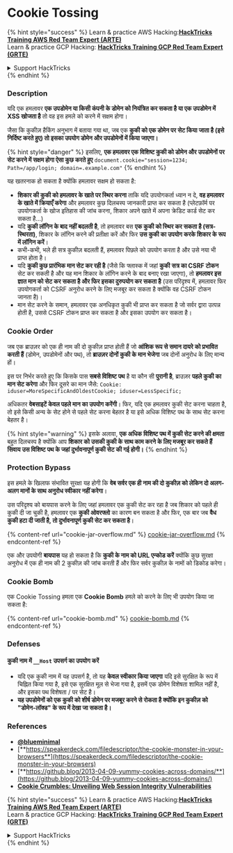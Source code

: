 # Cookie Tossing

{% hint style="success" %}
Learn & practice AWS Hacking:<img src="/.gitbook/assets/arte.png" alt="" data-size="line">[**HackTricks Training AWS Red Team Expert (ARTE)**](https://training.hacktricks.xyz/courses/arte)<img src="/.gitbook/assets/arte.png" alt="" data-size="line">\
Learn & practice GCP Hacking: <img src="/.gitbook/assets/grte.png" alt="" data-size="line">[**HackTricks Training GCP Red Team Expert (GRTE)**<img src="/.gitbook/assets/grte.png" alt="" data-size="line">](https://training.hacktricks.xyz/courses/grte)

<details>

<summary>Support HackTricks</summary>

* Check the [**subscription plans**](https://github.com/sponsors/carlospolop)!
* **Join the** 💬 [**Discord group**](https://discord.gg/hRep4RUj7f) or the [**telegram group**](https://t.me/peass) or **follow** us on **Twitter** 🐦 [**@hacktricks\_live**](https://twitter.com/hacktricks\_live)**.**
* **Share hacking tricks by submitting PRs to the** [**HackTricks**](https://github.com/carlospolop/hacktricks) and [**HackTricks Cloud**](https://github.com/carlospolop/hacktricks-cloud) github repos.

</details>
{% endhint %}

### Description

यदि एक हमलावर **एक उपडोमेन या किसी कंपनी के डोमेन को नियंत्रित कर सकता है या एक उपडोमेन में XSS खोजता है** तो वह इस हमले को करने में सक्षम होगा।

जैसा कि कुकीज़ हैकिंग अनुभाग में बताया गया था, जब एक **कुकी को एक डोमेन पर सेट किया जाता है (इसे निर्दिष्ट करते हुए) तो इसका उपयोग डोमेन और उपडोमेनों में किया जाएगा।**

{% hint style="danger" %}
इसलिए, **एक हमलावर एक विशिष्ट कुकी को डोमेन और उपडोमेनों पर सेट करने में सक्षम होगा ऐसा कुछ करते हुए** `document.cookie="session=1234; Path=/app/login; domain=.example.com"`
{% endhint %}

यह खतरनाक हो सकता है क्योंकि हमलावर सक्षम हो सकता है:

* **शिकार की कुकी को हमलावर के खाते पर स्थिर करना** ताकि यदि उपयोगकर्ता ध्यान न दे, **वह हमलावर के खाते में क्रियाएँ करेगा** और हमलावर कुछ दिलचस्प जानकारी प्राप्त कर सकता है (प्लेटफ़ॉर्म पर उपयोगकर्ता के खोज इतिहास की जांच करना, शिकार अपने खाते में अपना क्रेडिट कार्ड सेट कर सकता है...)
* यदि **कुकी लॉगिन के बाद नहीं बदलती है**, तो हमलावर बस **एक कुकी को स्थिर कर सकता है (सत्र-स्थिरता)**, शिकार के लॉगिन करने की प्रतीक्षा करें और फिर **उस कुकी का उपयोग करके शिकार के रूप में लॉगिन करें**।
* कभी-कभी, भले ही सत्र कुकीज़ बदलती हैं, हमलावर पिछले को उपयोग करता है और उसे नया भी प्राप्त होता है।
* यदि **कुकी कुछ प्रारंभिक मान सेट कर रही है** (जैसे कि फ्लास्क में जहां **कुकी** **सत्र का CSRF टोकन** सेट कर सकती है और यह मान शिकार के लॉगिन करने के बाद बनाए रखा जाएगा), तो **हमलावर इस ज्ञात मान को सेट कर सकता है और फिर इसका दुरुपयोग कर सकता है** (उस परिदृश्य में, हमलावर फिर उपयोगकर्ता को CSRF अनुरोध करने के लिए मजबूर कर सकता है क्योंकि वह CSRF टोकन जानता है)।
* मान सेट करने के समान, हमलावर एक अनधिकृत कुकी भी प्राप्त कर सकता है जो सर्वर द्वारा उत्पन्न होती है, उससे CSRF टोकन प्राप्त कर सकता है और इसका उपयोग कर सकता है।

### Cookie Order

जब एक ब्राउज़र को एक ही नाम की दो कुकीज़ प्राप्त होती हैं जो **आंशिक रूप से समान दायरे को प्रभावित करती हैं** (डोमेन, उपडोमेनों और पथ), तो **ब्राउज़र दोनों कुकी के मान भेजेगा** जब दोनों अनुरोध के लिए मान्य हों।

इस पर निर्भर करते हुए कि किसके पास **सबसे विशिष्ट पथ** है या कौन सी **पुरानी है**, ब्राउज़र **पहले कुकी का मान सेट करेगा** और फिर दूसरे का मान जैसे: `Cookie: iduser=MoreSpecificAndOldestCookie; iduser=LessSpecific;`

अधिकतर **वेबसाइटें केवल पहले मान का उपयोग करेंगी**। फिर, यदि एक हमलावर कुकी सेट करना चाहता है, तो इसे किसी अन्य के सेट होने से पहले सेट करना बेहतर है या इसे अधिक विशिष्ट पथ के साथ सेट करना बेहतर है।

{% hint style="warning" %}
इसके अलावा, **एक अधिक विशिष्ट पथ में कुकी सेट करने की क्षमता** बहुत दिलचस्प है क्योंकि आप **शिकार को उसकी कुकी के साथ काम करने के लिए मजबूर कर सकते हैं सिवाय उस विशिष्ट पथ के जहां दुर्भावनापूर्ण कुकी सेट की गई होगी।**
{% endhint %}

### Protection Bypass

इस हमले के खिलाफ संभावित सुरक्षा यह होगी कि **वेब सर्वर एक ही नाम की दो कुकीज़ को लेकिन दो अलग-अलग मानों के साथ अनुरोध स्वीकार नहीं करेगा**।

उस परिदृश्य को बायपास करने के लिए जहां हमलावर एक कुकी सेट कर रहा है जब शिकार को पहले ही कुकी दी जा चुकी है, हमलावर एक **कुकी ओवरफ्लो** का कारण बन सकता है और फिर, एक बार जब **वैध कुकी हटा दी जाती है, तो दुर्भावनापूर्ण कुकी सेट कर सकता है**।

{% content-ref url="cookie-jar-overflow.md" %}
[cookie-jar-overflow.md](cookie-jar-overflow.md)
{% endcontent-ref %}

एक और उपयोगी **बायपास** यह हो सकता है कि **कुकी के नाम को URL एन्कोड करें** क्योंकि कुछ सुरक्षा अनुरोध में एक ही नाम की 2 कुकीज़ की जांच करती हैं और फिर सर्वर कुकीज़ के नामों को डिकोड करेगा।

### Cookie Bomb

एक Cookie Tossing हमला एक **Cookie Bomb** हमले को करने के लिए भी उपयोग किया जा सकता है:

{% content-ref url="cookie-bomb.md" %}
[cookie-bomb.md](cookie-bomb.md)
{% endcontent-ref %}

### Defense**s**

#### **कुकी नाम में `__Host` उपसर्ग का उपयोग करें**

* यदि एक कुकी नाम में यह उपसर्ग है, तो यह **केवल स्वीकार किया जाएगा** यदि इसे सुरक्षित के रूप में चिह्नित किया गया है, इसे एक सुरक्षित मूल से भेजा गया है, इसमें एक डोमेन विशेषता शामिल नहीं है, और इसका पथ विशेषता / पर सेट है।
* **यह उपडोमेनों को एक कुकी को शीर्ष डोमेन पर मजबूर करने से रोकता है क्योंकि इन कुकीज़ को "डोमेन-लॉक्ड" के रूप में देखा जा सकता है।**

### References

* [**@blueminimal**](https://twitter.com/blueminimal)
* [**https://speakerdeck.com/filedescriptor/the-cookie-monster-in-your-browsers**](https://speakerdeck.com/filedescriptor/the-cookie-monster-in-your-browsers)
* [**https://github.blog/2013-04-09-yummy-cookies-across-domains/**](https://github.blog/2013-04-09-yummy-cookies-across-domains/)
* [**Cookie Crumbles: Unveiling Web Session Integrity Vulnerabilities**](https://www.youtube.com/watch?v=F\_wAzF4a7Xg)

{% hint style="success" %}
Learn & practice AWS Hacking:<img src="/.gitbook/assets/arte.png" alt="" data-size="line">[**HackTricks Training AWS Red Team Expert (ARTE)**](https://training.hacktricks.xyz/courses/arte)<img src="/.gitbook/assets/arte.png" alt="" data-size="line">\
Learn & practice GCP Hacking: <img src="/.gitbook/assets/grte.png" alt="" data-size="line">[**HackTricks Training GCP Red Team Expert (GRTE)**<img src="/.gitbook/assets/grte.png" alt="" data-size="line">](https://training.hacktricks.xyz/courses/grte)

<details>

<summary>Support HackTricks</summary>

* Check the [**subscription plans**](https://github.com/sponsors/carlospolop)!
* **Join the** 💬 [**Discord group**](https://discord.gg/hRep4RUj7f) or the [**telegram group**](https://t.me/peass) or **follow** us on **Twitter** 🐦 [**@hacktricks\_live**](https://twitter.com/hacktricks\_live)**.**
* **Share hacking tricks by submitting PRs to the** [**HackTricks**](https://github.com/carlospolop/hacktricks) and [**HackTricks Cloud**](https://github.com/carlospolop/hacktricks-cloud) github repos.

</details>
{% endhint %}
